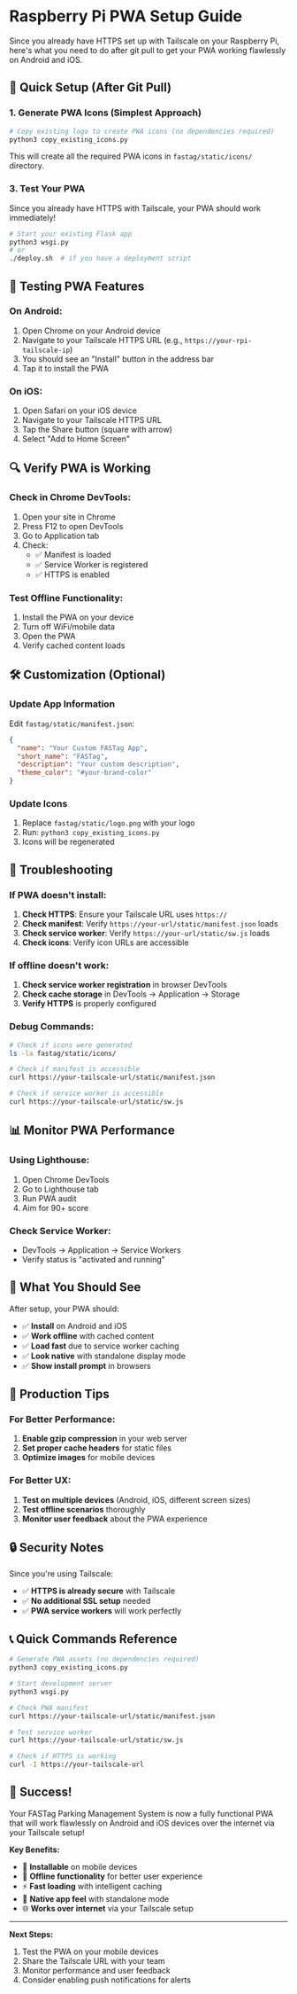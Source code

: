 # Raspberry Pi PWA Setup Guide

Since you already have HTTPS set up with Tailscale on your Raspberry Pi, here's what you need to do after git pull to get your PWA working flawlessly on Android and iOS.

## 🚀 Quick Setup (After Git Pull)

### 1. Generate PWA Icons (Simplest Approach)
```bash
# Copy existing logo to create PWA icons (no dependencies required)
python3 copy_existing_icons.py
```

This will create all the required PWA icons in `fastag/static/icons/` directory.

### 3. Test Your PWA
Since you already have HTTPS with Tailscale, your PWA should work immediately!

```bash
# Start your existing Flask app
python3 wsgi.py
# or
./deploy.sh  # if you have a deployment script
```

## 📱 Testing PWA Features

### On Android:
1. Open Chrome on your Android device
2. Navigate to your Tailscale HTTPS URL (e.g., `https://your-rpi-tailscale-ip`)
3. You should see an "Install" button in the address bar
4. Tap it to install the PWA

### On iOS:
1. Open Safari on your iOS device
2. Navigate to your Tailscale HTTPS URL
3. Tap the Share button (square with arrow)
4. Select "Add to Home Screen"

## 🔍 Verify PWA is Working

### Check in Chrome DevTools:
1. Open your site in Chrome
2. Press F12 to open DevTools
3. Go to Application tab
4. Check:
   - ✅ Manifest is loaded
   - ✅ Service Worker is registered
   - ✅ HTTPS is enabled

### Test Offline Functionality:
1. Install the PWA on your device
2. Turn off WiFi/mobile data
3. Open the PWA
4. Verify cached content loads

## 🛠️ Customization (Optional)

### Update App Information
Edit `fastag/static/manifest.json`:
```json
{
  "name": "Your Custom FASTag App",
  "short_name": "FASTag",
  "description": "Your custom description",
  "theme_color": "#your-brand-color"
}
```

### Update Icons
1. Replace `fastag/static/logo.png` with your logo
2. Run: `python3 copy_existing_icons.py`
3. Icons will be regenerated

## 🔧 Troubleshooting

### If PWA doesn't install:
1. **Check HTTPS**: Ensure your Tailscale URL uses `https://`
2. **Check manifest**: Verify `https://your-url/static/manifest.json` loads
3. **Check service worker**: Verify `https://your-url/static/sw.js` loads
4. **Check icons**: Verify icon URLs are accessible

### If offline doesn't work:
1. **Check service worker registration** in browser DevTools
2. **Check cache storage** in DevTools → Application → Storage
3. **Verify HTTPS** is properly configured

### Debug Commands:
```bash
# Check if icons were generated
ls -la fastag/static/icons/

# Check if manifest is accessible
curl https://your-tailscale-url/static/manifest.json

# Check if service worker is accessible
curl https://your-tailscale-url/static/sw.js
```

## 📊 Monitor PWA Performance

### Using Lighthouse:
1. Open Chrome DevTools
2. Go to Lighthouse tab
3. Run PWA audit
4. Aim for 90+ score

### Check Service Worker:
- DevTools → Application → Service Workers
- Verify status is "activated and running"

## 🎯 What You Should See

After setup, your PWA should:
- ✅ **Install** on Android and iOS
- ✅ **Work offline** with cached content
- ✅ **Load fast** due to service worker caching
- ✅ **Look native** with standalone display mode
- ✅ **Show install prompt** in browsers

## 🚀 Production Tips

### For Better Performance:
1. **Enable gzip compression** in your web server
2. **Set proper cache headers** for static files
3. **Optimize images** for mobile devices

### For Better UX:
1. **Test on multiple devices** (Android, iOS, different screen sizes)
2. **Test offline scenarios** thoroughly
3. **Monitor user feedback** about the PWA experience

## 🔒 Security Notes

Since you're using Tailscale:
- ✅ **HTTPS is already secure** with Tailscale
- ✅ **No additional SSL setup** needed
- ✅ **PWA service workers** will work perfectly

## 📞 Quick Commands Reference

```bash
# Generate PWA assets (no dependencies required)
python3 copy_existing_icons.py

# Start development server
python3 wsgi.py

# Check PWA manifest
curl https://your-tailscale-url/static/manifest.json

# Test service worker
curl https://your-tailscale-url/static/sw.js

# Check if HTTPS is working
curl -I https://your-tailscale-url
```

## 🎉 Success!

Your FASTag Parking Management System is now a fully functional PWA that will work flawlessly on Android and iOS devices over the internet via your Tailscale setup!

**Key Benefits:**
- 📱 **Installable** on mobile devices
- 🔄 **Offline functionality** for better user experience
- ⚡ **Fast loading** with intelligent caching
- 🎨 **Native app feel** with standalone mode
- 🌐 **Works over internet** via your Tailscale setup

---

**Next Steps:**
1. Test the PWA on your mobile devices
2. Share the Tailscale URL with your team
3. Monitor performance and user feedback
4. Consider enabling push notifications for alerts 